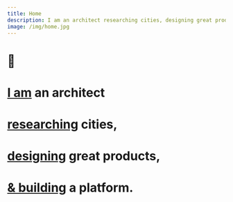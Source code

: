```yaml
---
title: Home
description: I am an architect researching cities, designing great products, and building a platform.
image: /img/home.jpg
---
```


# 👋

# [I am](/bio) an architect

# [researching](/research) cities,

# [designing](https://stationa.com) great products,

# [&amp; building](https://www.canva.com/design/DAEg782cEEY/Wi79dqpPQmr6nh_DyTuUnA/view) a platform.
